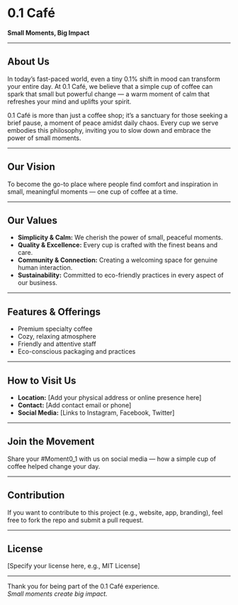 # 0.1 Café

**Small Moments, Big Impact**

---

## About Us

In today’s fast-paced world, even a tiny 0.1% shift in mood can transform your entire day. At 0.1 Café, we believe that a simple cup of coffee can spark that small but powerful change — a warm moment of calm that refreshes your mind and uplifts your spirit.

0.1 Café is more than just a coffee shop; it’s a sanctuary for those seeking a brief pause, a moment of peace amidst daily chaos. Every cup we serve embodies this philosophy, inviting you to slow down and embrace the power of small moments.

---

## Our Vision

To become the go-to place where people find comfort and inspiration in small, meaningful moments — one cup of coffee at a time.

---

## Our Values

- **Simplicity & Calm:** We cherish the power of small, peaceful moments.  
- **Quality & Excellence:** Every cup is crafted with the finest beans and care.  
- **Community & Connection:** Creating a welcoming space for genuine human interaction.  
- **Sustainability:** Committed to eco-friendly practices in every aspect of our business.

---

## Features & Offerings

- Premium specialty coffee  
- Cozy, relaxing atmosphere  
- Friendly and attentive staff  
- Eco-conscious packaging and practices

---

## How to Visit Us

- **Location:** [Add your physical address or online presence here]  
- **Contact:** [Add contact email or phone]  
- **Social Media:** [Links to Instagram, Facebook, Twitter]

---

## Join the Movement

Share your #Moment0_1 with us on social media — how a simple cup of coffee helped change your day.

---

## Contribution

If you want to contribute to this project (e.g., website, app, branding), feel free to fork the repo and submit a pull request.

---

## License

[Specify your license here, e.g., MIT License]

---

Thank you for being part of the 0.1 Café experience.  
_Small moments create big impact._

